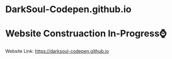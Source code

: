 # DarkSoul-Codepen.github.io

# Website Construaction In-Progress⌚
Website Link: https://darksoul-codepen.github.io
